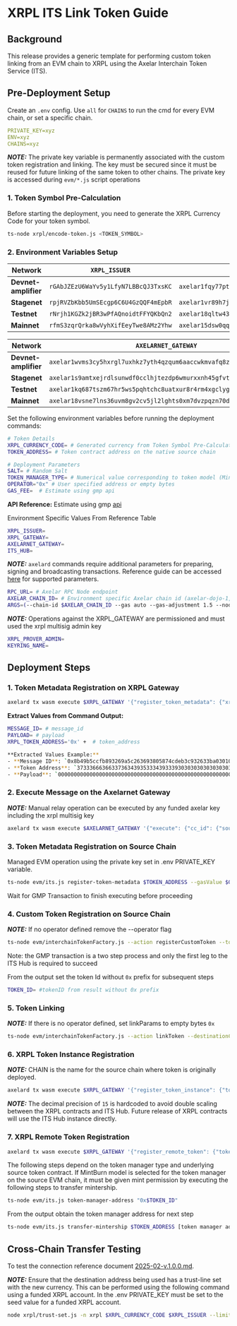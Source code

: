 # XRPL ITS Link Token Guide

## Background

This release provides a generic template for performing custom token linking from an EVM chain to XRPL using the Axelar Interchain Token Service (ITS). 

## Pre-Deployment Setup

Create an `.env` config. Use `all` for `CHAINS` to run the cmd for every EVM chain, or set a specific chain.

```yaml
PRIVATE_KEY=xyz
ENV=xyz
CHAINS=xyz
```
**_NOTE:_**
The private key variable is permanently associated with the custom token registration and linking. The key must be secured since
it must be reused for future linking of the same token to other chains. The private key is accessed during `evm/*.js` script operations

### 1. Token Symbol Pre-Calculation

Before starting the deployment, you need to generate the XRPL Currency Code for your token symbol.

```bash
ts-node xrpl/encode-token.js <TOKEN_SYMBOL>
```

### 2. Environment Variables Setup

| Network              | `XRPL_ISSUER` | `XRPL_GATEWAY` |
| -------------------- | ------------- | ---------------|
| **Devnet-amplifier** | `rGAbJZEzU6WaYv5y1LfyN7LBBcQJ3TxsKC`            | `axelar1fqy77ptzsspmewy547dappss2j7scy9asju8qqjts67r2tl4k5cqg6zfxa`         |
| **Stagenet**         | `rpjRVZbKbb5UmSEcgp6C6U4GzQQF4mEpbR`            | `axelar1vr89h7je4zw4hxhdt7aycqq6end3kf9wvj4unv63s8pcenrrutrs88kn57`         |
| **Testnet**          | `rNrjh1KGZk2jBR3wPfAQnoidtFFYQKbQn2`            | `axelar18qltw4382s5qz0rgzfxz67mr83smk580hewlkfd33l5tmcdp8unqw35glh`         |
| **Mainnet**          | `rfmS3zqrQrka8wVyhXifEeyTwe8AMz2Yhw`          | `axelar15dsw0qqnvumnsukjtwt040wnelwrglgslqcqsa7d62f2neuv7slq7rq7zd`         |


| Network              | `AXELARNET_GATEWAY` | `ITS_HUB`   |
| -------------------- | ------------------- | ----------- |
| **Devnet-amplifier** |  `axelar1wvms3cy5hxrgl7uxhkz7yth4qzqum6aaccwkmvafq8z0mgdfxr8qrnvw0k`  |`axelar157hl7gpuknjmhtac2qnphuazv2yerfagva7lsu9vuj2pgn32z22qa26dk4`              |
| **Stagenet**         | `axelar1s9amtxejrdlsunwdf0cclhjtezdp6wmurxxnh45gfvtpa2jrsusqv934n6`  | `axelar1ph8qufmsh556e40uk0ceaufc06nwhnw0ksgdqqk6ldszxchh8llq8x52dk`            |
| **Testnet**          |  `axelar1kq687tszm67hr5ws5pqhtchc8uatxur8r4rm4xgclyghetthtlzs9pnqfl` | `axelar1aqcj54lzz0rk22gvqgcn8fr5tx4rzwdv5wv5j9dmnacgefvd7wzsy2j2mr`              |
| **Mainnet**          | `axelar18vsne7lns36uvm8gv2cv5jl2lghts0xm7dvzpqzn70dl56gk9hvsgu9sqg`  | `axelar1aqcj54lzz0rk22gvqgcn8fr5tx4rzwdv5wv5j9dmnacgefvd7wzsy2j2mr`       |

Set the following environment variables before running the deployment commands:

```bash
# Token Details
XRPL_CURRENCY_CODE= # Generated currency from Token Symbol Pre-Calculation 
TOKEN_ADDRESS= # Token contract address on the native source chain 

# Deployment Parameters
SALT= # Random Salt
TOKEN_MANAGER_TYPE= # Numerical value corresponding to token model (MintBurn, LockUnlock, etc)
OPERATOR="0x" # User specified address or empty bytes
GAS_FEE=  # Estimate using gmp api
```
**API Reference:** Estimate using gmp [api](https://docs.axelarscan.io/gmp#estimateITSFee)


Environment Specific Values From Reference Table
```bash
XRPL_ISSUER=
XRPL_GATEWAY=
AXELARNET_GATEWAY=
ITS_HUB=
```


**_NOTE:_**
`axelard` commands require additional parameters for preparing, signing and broadcasting transactions. 
Reference guide can be accessed [here](https://docs.axelar.dev/learn/cli/) for supported parameters.
```bash
RPC_URL= # Axelar RPC Node endpoint
AXELAR_CHAIN_ID= # Environment specific Axelar chain id (axelar-dojo-1, axelar-testnet-lisbon-3)
ARGS=(--chain-id $AXELAR_CHAIN_ID --gas auto --gas-adjustment 1.5 --node $RPC_URL)
```
**_NOTE:_**
Operations against the XRPL_GATEWAY are permissioned and must used the xrpl multisig admin key
```bash
XRPL_PROVER_ADMIN=
KEYRING_NAME=
```
## Deployment Steps

### 1. Token Metadata Registration on XRPL Gateway
```bash
axelard tx wasm execute $XRPL_GATEWAY '{"register_token_metadata": {"xrpl_token": {"issued": {"currency": "'$XRPL_CURRENCY_CODE'", "issuer": "'$XRPL_ISSUER'"}}}}' -o text --from $XRPL_PROVER_ADMIN --keyring-backend $KEYRING_NAME  "${ARGS[@]}"
```

**Extract Values from Command Output:**
```bash
MESSAGE_ID= # message_id
PAYLOAD= # payload
XRPL_TOKEN_ADDRESS='0x' +  # token_address

**Extracted Values Example:**
- **Message ID**: `0x8b49b5ccfb893269a5c263693805874cdeb3c932633ba0301094403c77dad839`
- **Token Address**: `373336663663373634393533343933393030303030303030303030303030303030303030303030302e724e726a68314b475a6b326a42523377506641516e6f696474464659514b62516e32`
- **Payload**: `00000000000000000000000000000000000000000000000000000000000000060000000000000000000000000000000000000000000000000000000000000060000000000000000000000000000000000000000000000000000000000000000f000000000000000000000000000000000000000000000000000000000000004b373336663663373634393533343933393030303030303030303030303030303030303030303030302e724e726a68314b475a6b326a42523377506641516e6f696474464659514b62516e32000000000000000000000000000000000000000000`
```

### 2. Execute Message on the Axelarnet Gateway
**_NOTE:_**
Manual relay operation can be executed by any funded axelar key including the xrpl multisig key
```bash
axelard tx wasm execute $AXELARNET_GATEWAY '{"execute": {"cc_id": {"source_chain": "xrpl", "message_id": "'$MESSAGE_ID'"}, "payload": "'$PAYLOAD'"}}' --from $XRPL_PROVER_ADMIN --keyring-backend $KEYRING_NAME "${ARGS[@]}"
```

### 3. Token Metadata Registration on Source Chain
Managed EVM operation using the private key set in .env PRIVATE_KEY variable.
```bash
ts-node evm/its.js register-token-metadata $TOKEN_ADDRESS --gasValue $GAS_FEE
```

Wait for GMP Transaction to finish executing before proceeding

### 4. Custom Token Registration on Source Chain
**_NOTE:_**
If no operator defined remove the --operator flag
```bash
ts-node evm/interchainTokenFactory.js --action registerCustomToken --tokenAddress $TOKEN_ADDRESS --tokenManagerType $TOKEN_MANAGER_TYPE --operator $OPERATOR --salt $SALT
```
Note: the GMP transaction is a two step process and only the first leg to the ITS Hub is required to succeed 

From the output set the token Id without `0x` prefix for subsequent steps
```bash
TOKEN_ID= #tokenID from result without 0x prefix
```

### 5. Token Linking
**_NOTE:_**
If there is no operator defined, set linkParams to empty bytes `0x`

```bash
ts-node evm/interchainTokenFactory.js --action linkToken --destinationChain xrpl --destinationTokenAddress $XRPL_TOKEN_ADDRESS --tokenManagerType $TOKEN_MANAGER_TYPE --linkParams $OPERATOR --salt $SALT --gasValue $GAS_FEE
```

### 6. XRPL Token Instance Registration
**_NOTE:_**
CHAIN is the name for the source chain where token is originally deployed.

```bash
axelard tx wasm execute $XRPL_GATEWAY '{"register_token_instance": {"token_id": "'$TOKEN_ID'", "chain": "'$CHAIN'", "decimals": 15}}' --from $XRPL_PROVER_ADMIN --keyring-backend $KEYRING_NAME "${ARGS[@]}"
```
**_NOTE:_**
The decimal precision of `15` is hardcoded to avoid double scaling between the XRPL contracts and ITS Hub. Future release of 
XRPL contracts will use the ITS Hub instance directly.  

### 7. XRPL Remote Token Registration
```bash
axelard tx wasm execute $XRPL_GATEWAY '{"register_remote_token": {"token_id": "'$TOKEN_ID'", "xrpl_currency": "'$XRPL_CURRENCY_CODE'"}}' --from $XRPL_PROVER_ADMIN --keyring-backend $KEYRING_NAME "${ARGS[@]}"
```

The following steps depend on the token manager type and underlying source token contract.
If MintBurn model is selected for the token manager on the source EVM chain, it must be given mint permission by executing the following steps to transfer mintership.

```bash
ts-node evm/its.js token-manager-address "0x$TOKEN_ID"
```
From the output obtain the token manager address for next step

```bash
ts-node evm/its.js transfer-mintership $TOKEN_ADDRESS [token manager address]
```

## Cross-Chain Transfer Testing

To test the connection reference document [2025-02-v.1.0.0.md](./2025-02-v.1.0.0.md).

**_NOTE:_**
Ensure that the destination address being used has a trust-line set with the new currency. This can be performed using the following command using a funded XRPL account. In the .env PRIVATE_KEY must be set to the seed value for a funded XRPL account.

```bash
node xrpl/trust-set.js -n xrpl $XRPL_CURRENCY_CODE $XRPL_ISSUER --limit 99999999999999990000000000000000000000000000000000000000000000000000000000000000000000000
```

